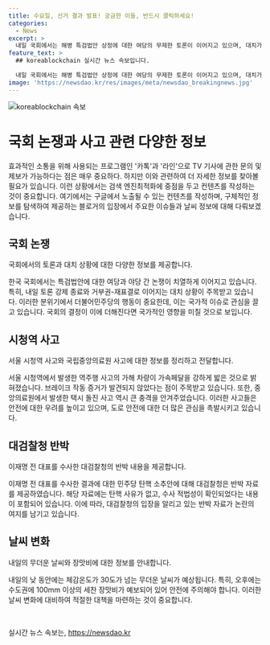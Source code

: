 ```yaml
---
title: 수요일, 선거 결과 발표! 궁금한 이들, 반드시 클릭하세요!
categories:
  - News
excerpt: >
  내일 국회에서는 해병 특검법안 상정에 대한 여당의 무제한 토론이 이어지고 있으며, 대치가 예상됩니다. 경찰은 서울 시청역 역주행 사고에 대해 가해 차량이 브레이크를 작동시키지 않고 가속페달을 밟은 것으로 추정하고 있습니다. 서울 국립중앙의료원에서 택시 돌진 사고가 발생해 4명이 다쳤으며, 대검찰청은 이재명 전 대표의 탄핵 소추안에 반박 자료를 발표했습니다. 내일 낮에는 체감온도 30도가 넘는 무더운 날씨가 예보되고, 오후에는 수도권에 세찬 장맛비가 예상됩니다.
feature_text: >
  ## koreablockchain 실시간 뉴스 속보입니다.

  내일 국회에서는 해병 특검법안 상정에 대한 여당의 무제한 토론이 이어지고 있으며, 대치가 예상됩니다. 경찰은 서울 시청역 역주행 사고에 대해 가해 차량이 브레이크를 작동시키지 않고 가속페달을 밟은 것으로 추정하고 있습니다. 서울 국립중앙의료원에서 택시 돌진 사고가 발생해 4명이 다쳤으며, 대검찰청은 이재명 전 대표의 탄핵 소추안에 반박 자료를 발표했습니다. 내일 낮에는 체감온도 30도가 넘는 무더운 날씨가 예보되고, 오후에는 수도권에 세찬 장맛비가 예상됩니다.
image: 'https://newsdao.kr/res/images/meta/newsdao_breakingnews.jpg'
---
```


<p><img src="https://newsdao.kr/res/images/meta/newsdao_breakingnews.jpg" alt="koreablockchain 속보" /></p>

<h1>국회 논쟁과 사고 관련 다양한 정보</h1>

<p data-ke-size="size16"></p>

<p>효과적인 소통을 위해 사용되는 프로그램인 '카톡'과 '라인'으로 TV 기사에 관한 문의 및 제보가 가능하다는 점은 매우 중요하다. 하지만 이와 관련하여 더 자세한 정보를 찾아볼 필요가 있습니다. 이런 상황에서는 검색 엔진최적화에 중점을 두고 컨텐츠를 작성하는 것이 중요합니다. 여기에서는 구글에서 노출될 수 있는 컨텐츠를 작성하며, 구체적인 정보를 탐색하여 제공하는 블로거의 입장에서 주요한 이슈들과 날씨 정보에 대해 다뤄보겠습니다.</p>

<p data-ke-size="size16"></p>

<h2 data-ke-size="size26">국회 논쟁</h2>

<p data-ke-size="size16">국회에서의 토론과 대치 상황에 대한 다양한 정보를 제공합니다.</p>

<p>한국 국회에서는 특검법안에 대한 여당과 야당 간 논쟁이 치열하게 이어지고 있습니다. 특히, 내일 토론 강제 종료와 거부권-재표결로 이어지는 대치 상황이 주목받고 있습니다. 이러한 분위기에서 더불어민주당의 행동이 중요한데, 이는 국가적 이슈로 관심을 끌고 있습니다. 국회의 결정이 이에 더해진다면 국가적인 영향을 미칠 것으로 보입니다.</p>

<h2 data-ke-size="size26">시청역 사고</h2>

<p data-ke-size="size16">서울 시청역 사고와 국립중앙의료원 사고에 대한 정보를 정리하고 전달합니다.</p>

<p>서울 시청역에서 발생한 역주행 사고의 가해 차량이 가속페달을 강하게 밟은 것으로 밝혀졌습니다. 브레이크 작동 증거가 발견되지 않았다는 점이 주목받고 있습니다. 또한, 중앙의료원에서 발생한 택시 돌진 사고 역시 큰 충격을 안겨주었습니다. 이러한 사고들은 안전에 대한 우려를 높이고 있으며, 도로 안전에 대한 더 많은 관심을 촉발시키고 있습니다.</p>

<h2 data-ke-size="size26">대검찰청 반박</h2>

<p data-ke-size="size16">이재명 전 대표를 수사한 대검찰청의 반박 내용을 제공합니다.</p>

<p>이재명 전 대표를 수사한 결과에 대한 민주당 탄핵 소추안에 대해 대검찰청은 반박 자료를 제공하였습니다. 해당 자료에는 탄핵 사유가 없고, 수사 적법성이 확인되었다는 내용이 포함되어 있습니다. 이에 따라, 대검찰청의 입장을 알리고 있는 반박 자료가 논란의 여지를 남기고 있습니다.</p>

<h2 data-ke-size="size26">날씨 변화</h2>

<p data-ke-size="size16">내일의 무더운 날씨와 장맛비에 대한 정보를 안내합니다.</p>

<p>내일의 낮 동안에는 체감온도가 30도가 넘는 무더운 날씨가 예상됩니다. 특히, 오후에는 수도권에 100mm 이상의 세찬 장맛비가 예보되어 있어 안전에 주의해야 합니다. 이러한 날씨 변화에 대비하여 적절한 대책을 마련하는 것이 중요합니다.</p>

<p data-ke-size="size16">&nbsp;</p>
실시간 뉴스 속보는, <a href="https://newsdao.kr" rel="dofollow">https://newsdao.kr</a>


